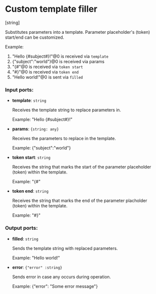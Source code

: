 # Custom template filler

[string]

Substitutes parameters into a template. Parameter placeholder's (token) start/end can be customized.

Example:

1. "Hello {#subject#}!"@0 is received via `template`
2. {"subject":"world"}@0 is received via params
3. "{#"@0 is received via `token start`
4. "#}"@0 is received via `token end`
5. "Hello world!"@0 is sent via `filled`

### Input ports:

* __template__: `string`

    Receives the template string to replace parameters in.
    
    Example:
    "Hello {#subject#}!"


* __params__: `{string: any}`

    Receives the parameters to replace in the template.
    
    Example: 
    {"subject":"world"}


* __token start__: `string`

    Receives the string that marks the start of the parameter placeholder (token) within the template.
    
    Example:
    "{#"


* __token end__: `string`

    Receives the string that marks the end of the parameter placholder (token) within the template.
    
    Example:
    "#}"

### Output ports:

* __filled__: `string`

    Sends the template string with replaced parameters.
    
    Example:
    "Hello world!"


* __error__: `{"error" :string}`

    Sends error in case any occurs during operation.
    
    Example: 
    {"error": "Some error message"}

